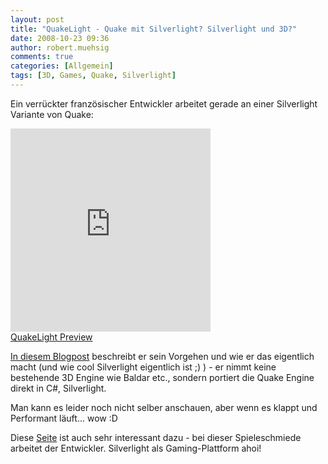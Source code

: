 ```yaml
---
layout: post
title: "QuakeLight - Quake mit Silverlight? Silverlight und 3D?"
date: 2008-10-23 09:36
author: robert.muehsig
comments: true
categories: [Allgemein]
tags: [3D, Games, Quake, Silverlight]
---
```

<p>Ein verrückter französischer Entwickler arbeitet gerade an einer Silverlight Variante von Quake:</p> <p><iframe src="http://channel9.msdn.com/shows/Continuum/434916/player/" frameborder="0" width="320" scrolling="no" height="325"></iframe><br><a href="http://channel9.msdn.com/shows/Continuum/QuakeLightPreview/">QuakeLight Preview</a><br></p> <p><a href="http://adamkinney.com/blog/374/default.aspx">In diesem Blogpost</a> beschreibt er sein Vorgehen und wie er das eigentlich macht (und wie cool Silverlight eigentlich ist ;) ) - er nimmt keine bestehende 3D Engine wie Baldar etc., sondern portiert die Quake Engine direkt in C#, Silverlight. </p> <p>Man kann es leider noch nicht selber anschauen, aber wenn es klappt und Performant läuft... wow :D</p>
<p>Diese <a href="http://www.innoveware.com/">Seite</a> ist auch sehr interessant dazu - bei dieser Spieleschmiede arbeitet der Entwickler. Silverlight als Gaming-Plattform ahoi!</p>
